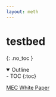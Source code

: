 ```yaml
---
layout: meth
---
```

# testbed
{: .no_toc }

<details open markdown="block">
  <summary>
    Outline
  </summary>
- TOC
{:toc}
</details>

[MEC White Paper](MEC%20White%20Paper.md)